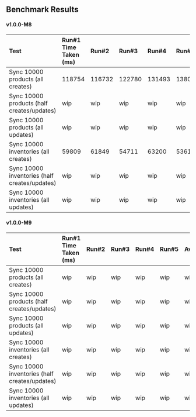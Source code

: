 ## Benchmark Results

#### v1.0.0-M8

| Test | Run#1 Time Taken (ms) | Run#2 | Run#3 | Run#4 | Run#5 | Avg.|
| :--- | :-------------------- | :---- | :---- | :---- | :---- | :-- |
| Sync 10000 products (all creates) | 118754 | 116732 | 122780 | 131493 | 138008 | 125553 |
| Sync 10000 products (half creates/updates) | wip | wip | wip | wip | wip | wip |
| Sync 10000 products (all updates) | wip | wip | wip | wip | wip | wip |
| Sync 10000 inventories (all creates) | 59809 | 61849 | 54711 | 63200 | 53610 | 58636 |
| Sync 10000 inventories (half creates/updates) | wip | wip | wip | wip | wip | wip |
| Sync 10000 inventories (all updates) | wip | wip | wip | wip | wip | wip |


#### v1.0.0-M9

| Test | Run#1 Time Taken (ms) | Run#2 | Run#3 | Run#4 | Run#5 | Avg.| Diff |
| :--- | :-------------------- | :---- | :---- | :---- | :---- | :-- | :----|
| Sync 10000 products (all creates) | wip | wip | wip | wip | wip | wip | 💨 -100ms |
| Sync 10000 products (half creates/updates) | wip | wip | wip | wip | wip | wip | 🐌 +100ms|
| Sync 10000 products (all updates) | wip | wip | wip | wip | wip | wip | 💨 -100ms |
| Sync 10000 inventories (all creates) | wip | wip | wip | wip | wip | wip | 🐌 +100ms|
| Sync 10000 inventories (half creates/updates) | wip | wip | wip | wip | wip | wip | 💨 -100ms |
| Sync 10000 inventories (all updates) | wip | wip | wip | wip | wip | wip | 🐌 +100ms|

